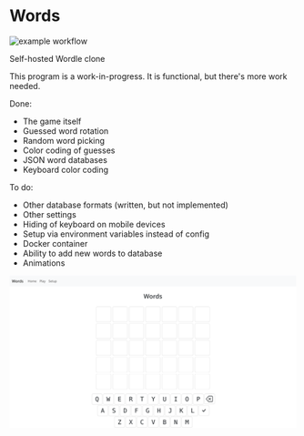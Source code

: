 # Words

![example workflow](https://github.com/mcarr823/react-words/actions/workflows/jest.yml/badge.svg)

Self-hosted Wordle clone

This program is a work-in-progress. It is functional, but there's more work needed.

Done:

- The game itself
- Guessed word rotation
- Random word picking
- Color coding of guesses
- JSON word databases
- Keyboard color coding

To do:

- Other database formats (written, but not implemented)
- Other settings
- Hiding of keyboard on mobile devices
- Setup via environment variables instead of config
- Docker container
- Ability to add new words to database
- Animations



![alt text](screenshots/Screenshot.png "Title")